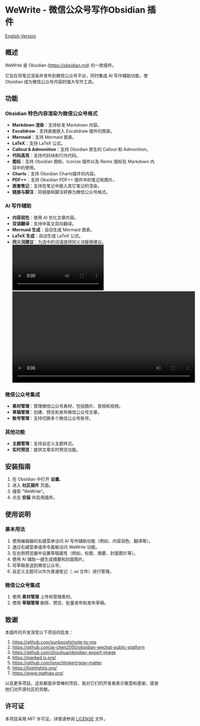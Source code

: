 # WeWrite - 微信公众号写作Obsidian 插件

[English Version](README_en.md)

## 概述

WeWrite 是 Obsidian (https://obsidian.md) 的一款插件。

它旨在将笔记渲染并发布到微信公众号平台，同时集成 AI 写作辅助功能，使 Obsidian 成为微信公众号内容的强大写作工具。

## 功能

### Obsidian 特色内容渲染为微信公众号格式
- **Markdown 渲染**：支持标准 Markdown 内容。
- **Excalidraw**：支持直接嵌入 Excalidraw 插件的图表。
- **Mermaid**：支持 Mermaid 图表。
- **LaTeX**：支持 LaTeX 公式。
- **Callout & Admonition**：支持 Obsidian 原生的 Callout 和 Admonition。
- **代码高亮**：支持代码块和行内代码。
- **图标**：支持 Obsidian 图标、Iconize 插件以及 Remix 图标在 Markdown 内容中的使用。
- **Charts**：支持 Obsidian Charts插件的内容。
- **PDF++**：支持 Obsidian PDF++ 插件中的笔记和图片。
- **嵌套笔记**：支持在笔记中嵌入其它笔记的渲染。
- **链接与脚注**：将链接和脚注转换为微信公众号格式。

### AI 写作辅助
- **内容润色**：使用 AI 优化文章内容。
- **双语翻译**：支持中英文双向翻译。
- **Mermaid 生成**：自动生成 Mermaid 图表。
- **LaTeX 生成**：自动生成 LaTeX 公式。
- **同义词建议**：为选中的词语提供同义词替换建议。
![AI writing](ai-aided-writing.mp4)
<video controls src="./ai-aided-writing.mp4" width="600"></video>

### 微信公众号集成
- **素材管理**：管理微信公众号素材，包括图片、音频和视频。
- **草稿管理**：创建、预览和发布微信公众号文章。
- **账号管理**：支持切换多个微信公众号账号。

### 其他功能
- **主题管理**：支持自定义主题样式。
- **实时预览**：提供文章实时预览功能。

## 安装指南

1. 在 Obsidian 中打开 **设置**。
2. 进入 **社区插件** 页面。
3. 搜索 "WeWrite"。
4. 点击 **安装** 并启用插件。

## 使用说明

### 基本用法
1. 使用编辑器的右键菜单访问 AI 写作辅助功能（例如，内容润色、翻译等）。
2. 通过右键菜单或命令面板访问 WeWrite 功能。
3. 在右侧预览器中设置草稿属性（例如，标题、摘要、封面图片等）。
4. 使用 AI 辅助一键生成摘要和封面图片。
5. 将草稿发送到微信公众号。
6. 自定义主题可以作为普通笔记（`.md` 文件）进行管理。

### 微信公众号集成
1. 使用 **素材管理** 上传和管理素材。
2. 使用 **草稿管理** 删除、预览、批量发布和发布草稿。

## 致谢

本插件的开发深受以下项目的启发：
1. https://github.com/sunbooshi/note-to-mp
2. https://github.com/ai-chen2050/obsidian-wechat-public-platform
3. https://github.com/zhouhua/obsidian-export-image
4. https://marked.js.org/
5. https://github.com/jonschlinkert/gray-matter
6. https://highlightjs.org/
7. https://www.mathjax.org/

以及更多项目。这些都是非常棒的项目，我对它们的开发者表示敬意和感谢，感谢他们对开源社区的贡献。

## 许可证

本项目采用 MIT 许可证。详情请参阅 [LICENSE](LICENSE) 文件。


